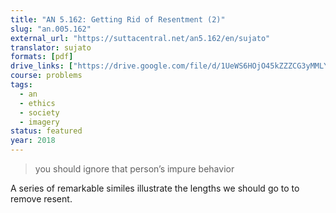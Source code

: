 ```yaml
---
title: "AN 5.162: Getting Rid of Resentment (2)"
slug: "an.005.162"
external_url: "https://suttacentral.net/an5.162/en/sujato"
translator: sujato
formats: [pdf]
drive_links: ["https://drive.google.com/file/d/1UeWS6HOjO45kZZZCG3yMMLYoR3XmxRjr/view?usp=drivesdk"]
course: problems
tags:
  - an
  - ethics
  - society
  - imagery
status: featured
year: 2018
---
```


> you should ignore that person’s impure behavior

A series of remarkable similes illustrate the lengths we should go to to remove resent.

